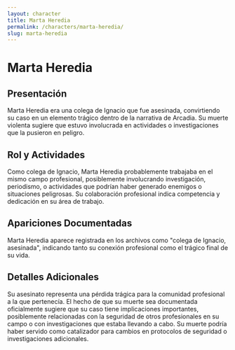 ```yaml
---
layout: character
title: Marta Heredia
permalink: /characters/marta-heredia/
slug: marta-heredia
---
```


# Marta Heredia

## Presentación
Marta Heredia era una colega de Ignacio que fue asesinada, convirtiendo su caso en un elemento trágico dentro de la narrativa de Arcadia. Su muerte violenta sugiere que estuvo involucrada en actividades o investigaciones que la pusieron en peligro.

## Rol y Actividades
Como colega de Ignacio, Marta Heredia probablemente trabajaba en el mismo campo profesional, posiblemente involucrando investigación, periodismo, o actividades que podrían haber generado enemigos o situaciones peligrosas. Su colaboración profesional indica competencia y dedicación en su área de trabajo.

## Apariciones Documentadas
Marta Heredia aparece registrada en los archivos como "colega de Ignacio, asesinada", indicando tanto su conexión profesional como el trágico final de su vida.

## Detalles Adicionales
Su asesinato representa una pérdida trágica para la comunidad profesional a la que pertenecía. El hecho de que su muerte sea documentada oficialmente sugiere que su caso tiene implicaciones importantes, posiblemente relacionadas con la seguridad de otros profesionales en su campo o con investigaciones que estaba llevando a cabo. Su muerte podría haber servido como catalizador para cambios en protocolos de seguridad o investigaciones adicionales.